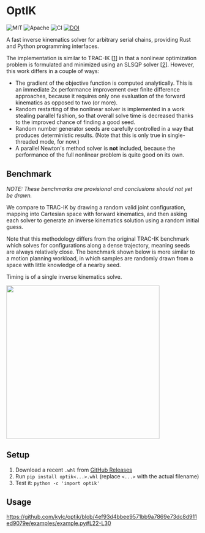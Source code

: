 # OptIK

<p>
    <img alt="MIT"    src="https://img.shields.io/badge/license-MIT-blue.svg">
    <img alt="Apache" src="https://img.shields.io/badge/license-Apache-blue.svg">
    <img alt="CI"     src="https://github.com/kylc/optik/actions/workflows/ci.yaml/badge.svg">
    <a href="https://zenodo.org/badge/latestdoi/696468110"><img src="https://zenodo.org/badge/696468110.svg" alt="DOI"></a>
</p>

A fast inverse kinematics solver for arbitrary serial chains, providing Rust and Python programming interfaces.

The implementation is similar to TRAC-IK [[1]] in that a nonlinear optimization problem is formulated and minimized using an SLSQP solver [[2]]. However, this work differs in a couple of ways:

- The gradient of the objective function is computed analytically. This is an immediate 2x performance improvement over finite difference approaches, because it requires only one evaluation of the forward kinematics as opposed to two (or more).
- Random restarting of the nonlinear solver is implemented in a work stealing parallel fashion, so that overall solve time is decreased thanks to the improved chance of finding a good seed.
- Random number generator seeds are carefully controlled in a way that produces deterministic results. (Note that this is only true in single-threaded mode, for now.)
- A parallel Newton's method solver is **not** included, because the performance of the full nonlinear problem is quite good on its own.

[1]: https://traclabs.com/projects/trac-ik/
[2]: https://github.com/jacobwilliams/slsqp

## Benchmark

_NOTE: These benchmarks are provisional and conclusions should not yet be drawn._

We compare to TRAC-IK by drawing a random valid joint configuration, mapping into Cartesian space with forward kinematics, and then asking each solver to generate an inverse kinematics solution using a random initial guess.

Note that this methodology differs from the original TRAC-IK benchmark which solves for configurations along a dense trajectory, meaning seeds are always relatively close. The benchmark shown below is more similar to a motion planning workload, in which samples are randomly drawn from a space with little knowledge of a nearby seed.

Timing is of a single inverse kinematics solve.

<img height="400" src="https://user-images.githubusercontent.com/233860/270505593-cc08ba0d-416f-4288-b48c-83c5ffb0d6d9.png">

## Setup

1. Download a recent `.whl` from [GitHub Releases](https://github.com/kylc/optik/releases)
2. Run `pip install optik<...>.whl` (replace `<...>` with the actual filename)
3. Test it: `python -c 'import optik'`

## Usage

https://github.com/kylc/optik/blob/4ef93d4bbee9571bb9a7869e73dc8d911ed9079e/examples/example.py#L22-L30
